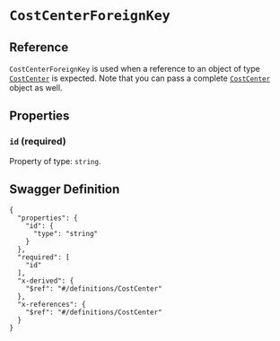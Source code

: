 # `CostCenterForeignKey` #





## Reference ##

`CostCenterForeignKey` is used when a reference to an object of type [`CostCenter`](./../definitions/CostCenter.mkd) is expected.
Note that you can pass a complete [`CostCenter`](./../definitions/CostCenter.mkd) object as well.


## Properties ##

### `id` (required) ###




Property of type: `string`.







## Swagger Definition ##

    {
      "properties": {
        "id": {
          "type": "string"
        }
      }, 
      "required": [
        "id"
      ], 
      "x-derived": {
        "$ref": "#/definitions/CostCenter"
      }, 
      "x-references": {
        "$ref": "#/definitions/CostCenter"
      }
    }
